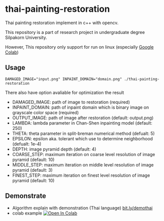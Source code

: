 # thai-painting-restoration
Thai painting restoration implement in c++ with opencv.

This repository is a part of research project in undergraduate degree Silpakorn University.

However, This repository only support for run on linux (especially [Google Colab](https://colab.research.google.com))

## Usage

```shell
DAMAGED_IMAGE="input.png" INPAINT_DOMAIN="domain.png" ./thai-painting-restoration
```

There also have option avaliable for optimization the result

- DAMAGED_IMAGE: path of image to restoration (required)
- INPAINT_DOMAIN: path of inpaint domain which is binary image on grayscale color space (required)
- OUTPUT_IMAGE: path of image after restoration (default: output.png)
- LAMBDA: lambda parameter in Chan-Shen inpainting model (default: 250)
- THETA: theta parameter in split-breman numerical method (defualt: 5) 
- EPSILON: epsilon aka. tolerant which use to determine neighborhood (defualt: 1e-4) 
- DEPTH: image pyramid depth (default: 4)
- COARSE_STEP: maximum iteration on coarse level resolution of image pyramid (default: 10)
- MIDDLE_STEP: maximum iteration on middle level resolution of image pyramid (default: 3)
- FINEST_STEP: maximum iteration on finest level resolution of image pyramid (default: 10)


## Demonstrate

- Algorithm explain with demonstration (Thai language) [bit.ly/demothai](https://bit.ly/demothai#forceEdit=true&offline=true&sandboxMode=true)
- colab example [![Open In Colab](https://colab.research.google.com/assets/colab-badge.svg)](https://colab.research.google.com/github/pureexe/thai-painting-restoration/colab/inpaint.ipynb)
